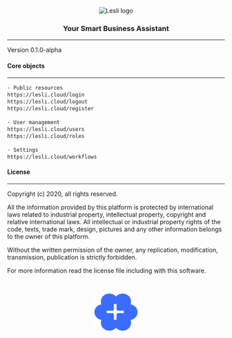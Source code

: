 <p align="center">
    <img width="250" alt="Lesli logo" src="https://cdn.lesli.tech/lesli/brand/lesli-logo.svg" />
</p>

<h3 align="center">Your Smart Business Assistant</h3>

<hr/>

Version 0.1.0-alpha

#### Core objects
-------
```
· Public resources
https://lesli.cloud/login
https://lesli.cloud/logout
https://lesli.cloud/register

· User management
https://lesli.cloud/users
https://lesli.cloud/roles

· Settings
https://lesli.cloud/workflows
```


#### License
-------
Copyright (c) 2020, all rights reserved.

All the information provided by this platform is protected by international laws related  to 
industrial property, intellectual property, copyright and relative international laws. 
All intellectual or industrial property rights of the code, texts, trade mark, design, 
pictures and any other information belongs to the owner of this platform.

Without the written permission of the owner, any replication, modification,
transmission, publication is strictly forbidden.

For more information read the license file including with this software.

<br>

<p align="center">
    <img alt="Lesli logo" width="100" src="./app/assets/images/brand/lesli-icon.svg" />
</p>
